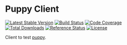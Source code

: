 # Puppy Client

[![Latest Stable Version](https://poser.pugx.org/raphhh/puppy-client/v/stable.svg)](https://packagist.org/packages/raphhh/puppy-client)
[![Build Status](https://travis-ci.org/Raphhh/puppy-client.png)](https://travis-ci.org/Raphhh/puppy-client)
[![Code Coverage](https://scrutinizer-ci.com/g/Raphhh/puppy-client/badges/coverage.png?b=master)](https://scrutinizer-ci.com/g/Raphhh/puppy-client/)
[![Total Downloads](https://poser.pugx.org/raphhh/puppy-client/downloads.svg)](https://packagist.org/packages/raphhh/puppy-client)
[![Reference Status](https://www.versioneye.com/php/raphhh:puppy-client/reference_badge.svg?style=flat)](https://www.versioneye.com/php/raphhh:puppy-client/references)
[![License](https://poser.pugx.org/raphhh/puppy-client/license.svg)](https://packagist.org/packages/raphhh/puppy-client)

Client to test [puppy](https://github.com/Raphhh/puppy).
